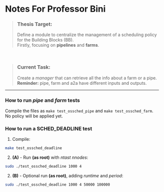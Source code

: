 # Notes For Professor Bini

> ### Thesis Target:
> Define a module to centralize the management of a scheduling policy for the Building Blocks (BB).<br>Firstly, focusing on **pipelines** and **farms**.
<br>

> ### Current Task:
> Create a *manager* that can retrieve all the info about a farm or a pipe.<br>
> **Reminder:** pipe, farm and a2a have different inputs and outputs. 

---

### How to run *pipe* and *farm* tests
Compile the files as `make test_ossched_pipe` and `make test_ossched_farm`. <br>
No policy will be applied yet.

### How to run a SCHED_DEADLINE test
1. Compile:
``` bash
make test_ossched_deadline
```
2. **(A)** - Run **(as root)** with *ntast* *nnodes*:
``` bash
sudo ./test_ossched_deadline 1000 4
```
2. **(B)** - Optional run **(as root)**, adding *runtime* and *period*:
``` bash
sudo ./test_ossched_deadline 1000 4 50000 100000
```


